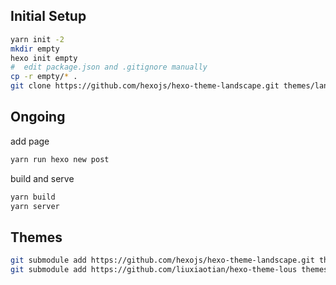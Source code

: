
## Initial Setup

```bash
yarn init -2
mkdir empty
hexo init empty
#  edit package.json and .gitignore manually
cp -r empty/* .
git clone https://github.com/hexojs/hexo-theme-landscape.git themes/landscape
```

## Ongoing

add page

```bash
yarn run hexo new post
```

build and serve

```bash
yarn build
yarn server
```

## Themes

```bash
git submodule add https://github.com/hexojs/hexo-theme-landscape.git themes/landscape
git submodule add https://github.com/liuxiaotian/hexo-theme-lous themes/lous
```